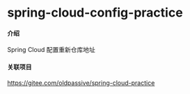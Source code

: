 # spring-cloud-config-practice

#### 介绍
Spring Cloud 配置重新仓库地址

#### 关联项目
https://gitee.com/oldpassive/spring-cloud-practice
